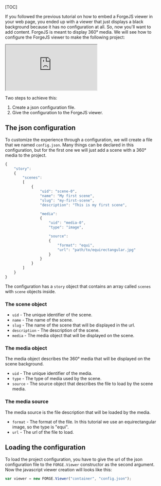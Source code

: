 [TOC]

If you followed the previous tutorial on how to embed a ForgeJS viewer in your web page, you ended up with a viewer that just displays a black background because it has no configuration at all. So, now you'll want to add content. ForgeJS is meant to display 360° media. We will see how to configure the ForgeJS viewer to make the following project:

<iframe src="http://kenprivatebeta.kolor.com/releases/latest/samples/projects/simple-project/"></iframe>

Two steps to achieve this:
1. Create a json configuration file.
2. Give the configuration to the ForgeJS viewer.

## The json configuration

To customize the experience through a configuration, we will create a file that we named `config.json`. Many things can be declared in this configuration, but for the first one we will just add a scene with a 360° media to the project.

```js
{
    "story":
    {
        "scenes":
        [
            {
                "uid": "scene-0",
                "name": "My first scene",
                "slug": "my-first-scene",
                "description": "This is my first scene",

                "media":
                {
                    "uid": "media-0",
                    "type": "image",

                    "source":
                    {
                        "format": "equi",
                        "url": "path/to/equirectangular.jpg"
                    }
                }
            }
        ]
    }
}
```

The configuration has a `story` object that contains an array called `scenes` with `scene` objects inside.

### The scene object

- `uid` - The unique identifier of the scene.
- `name` - The name of the scene.
- `slug` - The name of the scene that will be displayed in the url.
- `description` - The description of the scene.
- `media` - The media object that will be displayed on the scene.

### The media object

The media object describes the 360° media that will be displayed on the scene background.

- `uid` - The unique identifier of the media.
- `type` - The type of media used by the scene.
- `source` - The source object that describes the file to load by the scene media.

### The media source

The media source is the file description that will be loaded by the media.

- `format` - The format of the file. In this tutorial we use an equirectangular image, so the type is "equi".
- `url` - The url of the file to load.

## Loading the configuration

To load the project configuration, you have to give the url of the json configuration file to the `FORGE.Viewer` constructor as the second argument.
Now the javascript viewer creation will looks like this:

```js
var viewer = new FORGE.Viewer("container", "config.json");
```